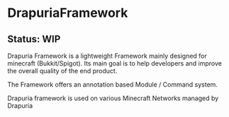 # DrapuriaFramework

## Status: WIP

Drapuria Framework is a lightweight Framework mainly designed for minecraft (Bukkit/Spigot).
Its main goal is to help developers and improve the overall quality of the end product. 

The Framework offers an annotation based Module / Command system.

Drapuria framework is used on various Minecraft Networks managed by Drapuria
